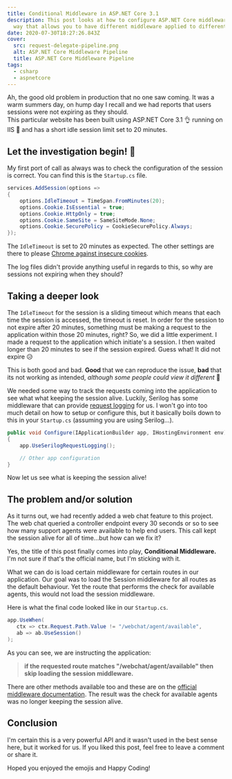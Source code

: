 ```yaml
---
title: Conditional Middleware in ASP.NET Core 3.1
description: This post looks at how to configure ASP.NET Core middleware in a
  way that allows you to have different middleware applied to different routes.
date: 2020-07-30T18:27:26.843Z
cover:
  src: request-delegate-pipeline.png
  alt: ASP.NET Core Middleware Pipeline
  title: ASP.NET Core Middleware Pipeline
tags:
  - csharp
  - aspnetcore
---
```

Ah, the good old problem in production that no one saw coming. It was a warm summers day, on hump day I recall and we had reports that users sessions were not expiring as they should.\
This particular website has been built using ASP.NET Core 3.1 👌 running on IIS  🤮 and has a short idle session limit set to 20 minutes.

## Let the investigation begin! 🙌

My first port of call as always was to check the configuration of the session is correct. You can find this is the `Startup.cs` file.

```csharp
services.AddSession(options =>
{
    options.IdleTimeout = TimeSpan.FromMinutes(20);
    options.Cookie.IsEssential = true;
    options.Cookie.HttpOnly = true;
    options.Cookie.SameSite = SameSiteMode.None;
    options.Cookie.SecurePolicy = CookieSecurePolicy.Always;
});
```

The `IdleTimeout` is set to 20 minutes as expected.  The other settings are there to please [Chrome against insecure cookies](https://www.chromestatus.com/feature/5633521622188032).

The log files didn't provide anything useful in regards to this, so why are sessions not expiring when they should?

## Taking a deeper look

The `IdleTimeout` for the session is a sliding timeout which means that each time the session is accessed, the timeout is reset. In order for the session to not expire after 20 minutes, something must be making a request to the application within those 20 minutes, right? So, we did a little experiment. I made a request to the application which initiate's a session. I then waited longer than 20 minutes to see if the session expired. Guess what! It did not expire 😥

This is both good and bad. **Good** that we can reproduce the issue, **bad** that its not working as intended, *although some people could view it different* 👀

We needed some way to track the requests coming into the application to see what what keeping the session alive. Luckily, Serilog has some middleware that can provide [request logging](https://github.com/serilog/serilog-aspnetcore) for us. I won't go into too much detail  on how to setup or configure this, but it basically boils down to this in your `Startup.cs` (assuming you are using Serilog...).

```csharp
public void Configure(IApplicationBuilder app, IHostingEnvironment env)
{
    app.UseSerilogRequestLogging();

    // Other app configuration
}
```

Now let us see what is keeping the session alive!

## The problem and/or solution

As it turns out, we had recently added a web chat feature to this project. The web chat queried a controller endpoint every 30 seconds or so to see how many support agents were available to help end users. This call kept the session alive for all of time...but how can we fix it?

Yes, the title of this post finally comes into play, **Conditional Middleware.** I'm not sure if that's the official name, but I'm sticking with it.

What we can do is load certain middleware for certain routes in our application. Our goal was to load the Session middleware for all routes as the default behaviour. Yet the route that performs the check for available agents, this would not load the session middleware.

Here is what the final code looked like in our `Startup.cs`.

```csharp
app.UseWhen(
   ctx => ctx.Request.Path.Value != "/webchat/agent/available", 
   ab => ab.UseSession()
);
```

As you can see, we are instructing the application:

>  **if the requested route matches "/webchat/agent/available" then skip loading the session middleware.**

There are other methods available too and these are on the [official middleware documentation](https://docs.microsoft.com/en-us/aspnet/core/fundamentals/middleware/?view=aspnetcore-3.1#branch-the-middleware-pipeline). The result was the check for available agents was no longer keeping the session alive.

## Conclusion

I'm certain this is a very powerful API and it wasn't used in the best sense here, but it worked for us. If you liked this post, feel free to leave a comment or share it.

Hoped you enjoyed the emojis and Happy Coding!